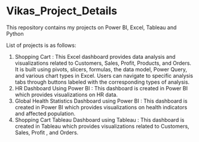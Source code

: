 # Vikas_Project_Details
This repository contains my projects on Power BI, Excel, Tableau and Python

List of projects is as follows:
1. Shopping Cart : This Excel dashboard provides data analysis and visualizations related to Customers, Sales, Profit, Products, and Orders. It is built using pivots, slicers, formulas, the data model, Power Query, and various chart types in Excel. Users can navigate to specific analysis tabs through buttons labeled with the corresponding types of analysis.
2. HR Dashboard Using Power BI : This dashboard is created in Power BI which provides visualizations on HR data.
3. Global Health Statistics Dashboard using Power BI : This dashboard is created in Power BI which provides visualizations on health indicators and affected population.
4. Shopping Cart Tableau Dashboard using Tableau : This dashboard is created in Tableau which provides visualizations related to Customers, Sales, Profit , and Orders.  

   
